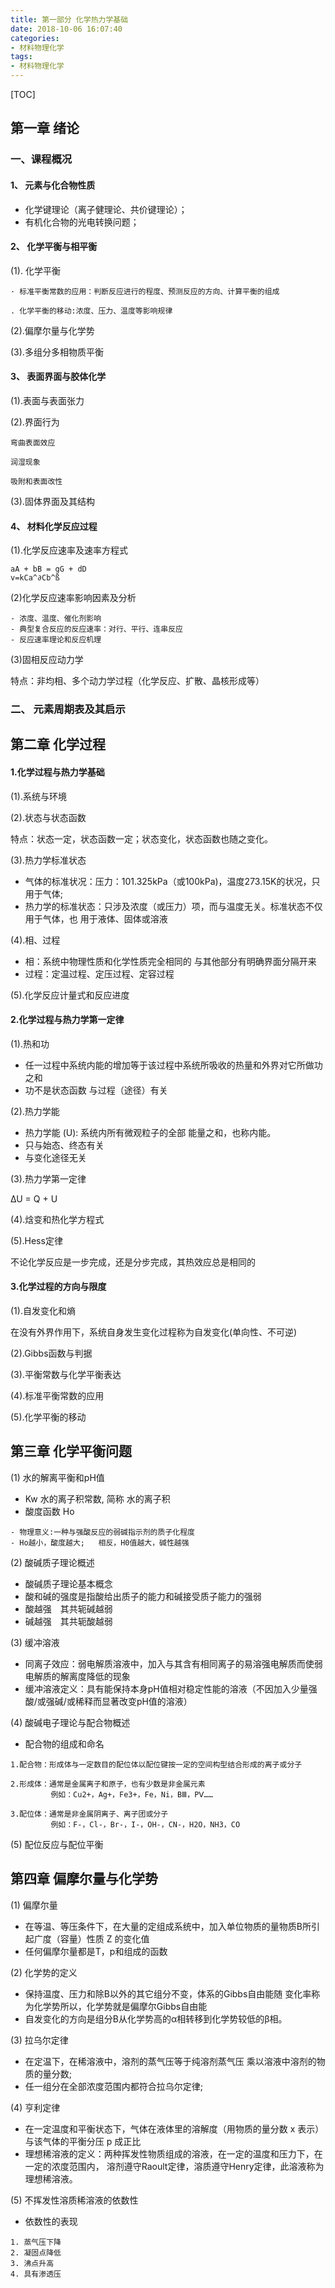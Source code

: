 ```yaml
---
title: 第一部分 化学热力学基础
date: 2018-10-06 16:07:40
categories:
- 材料物理化学
tags:
- 材料物理化学
---
```


[TOC]
## 第一章 绪论
### 一、课程概况
#### 1、 元素与化合物性质
- 化学键理论（离子健理论、共价键理论）；
- 有机化合物的光电转换问题；

#### 2、 化学平衡与相平衡
(1). 化学平衡
```
· 标准平衡常数的应用：判断反应进行的程度、预测反应的方向、计算平衡的组成

. 化学平衡的移动:浓度、压力、温度等影响规律
```
(2).偏摩尔量与化学势
<!-- more -->

(3).多组分多相物质平衡

#### 3、 表面界面与胶体化学
(1).表面与表面张力

(2).界面行为
```
弯曲表面效应

润湿现象

吸附和表面改性
```
(3).固体界面及其结构

#### 4、 材料化学反应过程

(1).化学反应速率及速率方程式
```
aA + bB = gG + dD
v=kCa^∂Cb^ß
```
(2)化学反应速率影响因素及分析
```
- 浓度、温度、催化剂影响 
- 典型复合反应的反应速率：对行、平行、连串反应
- 反应速率理论和反应机理

```
(3)固相反应动力学

特点：非均相、多个动力学过程（化学反应、扩散、晶核形成等）

### 二、 元素周期表及其启示

## 第二章 化学过程
#### 1.化学过程与热力学基础
(1).系统与环境

(2).状态与状态函数

特点：状态一定，状态函数一定；状态变化，状态函数也随之变化。

(3).热力学标准状态
- 气体的标准状况：压力：101.325kPa（或100kPa)，温度273.15K的状况，只用于气体;
- 热力学的标准状态：只涉及浓度（或压力）项，而与温度无关。标准状态不仅用于气体，也
用于液体、固体或溶液

(4).相、过程
- 相：系统中物理性质和化学性质完全相同的   与其他部分有明确界面分隔开来
- 过程：定温过程、定压过程、定容过程

(5).化学反应计量式和反应进度

#### 2.化学过程与热力学第一定律
(1).热和功

- 任一过程中系统内能的增加等于该过程中系统所吸收的热量和外界对它所做功之和
- 功不是状态函数
与过程（途径）有关

(2).热力学能

- 热力学能 (U):  系统内所有微观粒子的全部        能量之和，也称内能。
- 只与始态、终态有关
- 与变化途径无关

(3).热力学第一定律

∆U = Q + U

(4).焓变和热化学方程式

(5).Hess定律

不论化学反应是一步完成，还是分步完成，其热效应总是相同的

#### 3.化学过程的方向与限度
(1).自发变化和熵

在没有外界作用下，系统自身发生变化过程称为自发变化(单向性、不可逆)

(2).Gibbs函数与判据


(3).平衡常数与化学平衡表达

(4).标准平衡常数的应用

(5).化学平衡的移动

## 第三章 化学平衡问题

(1) 水的解离平衡和pH值

- Kw 水的离子积常数,  简称 水的离子积
- 酸度函数 Ho
```
- 物理意义:一种与强酸反应的弱碱指示剂的质子化程度
- Ho越小，酸度越大;   相反，H0值越大，碱性越强
```

(2) 酸碱质子理论概述 

- 酸碱质子理论基本概念
- 酸和碱的强度是指酸给出质子的能力和碱接受质子能力的强弱
- 酸越强　其共轭碱越弱
- 碱越强　其共轭酸越弱


(3) 缓冲溶液

- 同离子效应：弱电解质溶液中，加入与其含有相同离子的易溶强电解质而使弱电解质的解离度降低的现象
- 缓冲溶液定义：具有能保持本身pH值相对稳定性能的溶液（不因加入少量强酸/或强碱/或稀释而显著改变pH值的溶液）

(4) 酸碱电子理论与配合物概述
- 配合物的组成和命名
```
1.配合物：形成体与一定数目的配位体以配位键按一定的空间构型结合形成的离子或分子

2.形成体：通常是金属离子和原子，也有少数是非金属元素
         例如：Cu2+，Ag+，Fe3+，Fe，Ni，BⅢ，PⅤ…… 

3.配位体：通常是非金属阴离子、离子团或分子
         例如：F-，Cl-，Br-，I-，OH-，CN-，H2O，NH3，CO
```

(5) 配位反应与配位平衡

## 第四章 偏摩尔量与化学势
(1) 偏摩尔量

- 在等温、等压条件下，在大量的定组成系统中，加入单位物质的量物质B所引起广度（容量）性质 Z 的变化值
- 任何偏摩尔量都是T，p和组成的函数

(2) 化学势的定义
- 保持温度、压力和除B以外的其它组分不变，体系的Gibbs自由能随    变化率称为化学势所以，化学势就是偏摩尔Gibbs自由能
- 自发变化的方向是组分B从化学势高的α相转移到化学势较低的β相。

(3) 拉乌尔定律
- 在定温下，在稀溶液中，溶剂的蒸气压等于纯溶剂蒸气压    乘以溶液中溶剂的物质的量分数; 
- 任一组分在全部浓度范围内都符合拉乌尔定律;

(4) 亨利定律
- 在一定温度和平衡状态下，气体在液体里的溶解度（用物质的量分数 x 表示）与该气体的平衡分压 p 成正比
- 理想稀溶液的定义：两种挥发性物质组成的溶液，在一定的温度和压力下，在一定的浓度范围内， 溶剂遵守Raoult定律，溶质遵守Henry定律，此溶液称为理想稀溶液。

(5) 不挥发性溶质稀溶液的依数性
- 依数性的表现
```
1. 蒸气压下降
2. 凝固点降低
3. 沸点升高
4. 具有渗透压
```
